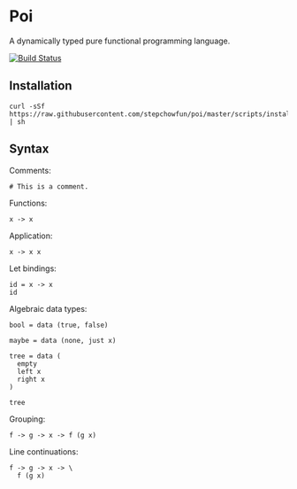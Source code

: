 # Poi

A dynamically typed pure functional programming language.

[![Build Status](https://travis-ci.org/stepchowfun/poi.svg?branch=master)](https://travis-ci.org/stepchowfun/poi)

## Installation

    curl -sSf https://raw.githubusercontent.com/stepchowfun/poi/master/scripts/install.sh | sh

## Syntax

Comments:

    # This is a comment.

Functions:

    x -> x

Application:

    x -> x x

Let bindings:

    id = x -> x
    id

Algebraic data types:

    bool = data (true, false)

    maybe = data (none, just x)

    tree = data (
      empty
      left x
      right x
    )

    tree

Grouping:

    f -> g -> x -> f (g x)

Line continuations:

    f -> g -> x -> \
      f (g x)
